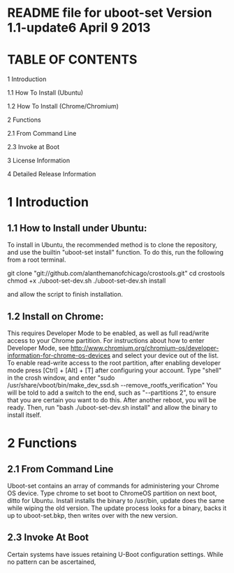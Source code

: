 README file for uboot-set
Version 1.1-update6
April 9 2013
==
TABLE OF CONTENTS
==
1 Introduction

1.1 How To Install (Ubuntu)

1.2 How To Install (Chrome/Chromium)

2 Functions

2.1 From Command Line

2.3 Invoke at Boot

3 License Information

4 Detailed Release Information

1 Introduction
==
1.1 How to Install under Ubuntu:
--
To install in Ubuntu, the recommended method is to clone the repository, and use the builtin
"uboot-set install" function. To do this, run the following from a root terminal.

git clone "git://github.com/alanthemanofchicago/crostools.git"
cd crostools
chmod +x ./uboot-set-dev.sh
./uboot-set-dev.sh install

and allow the script to finish installation. 

1.2 Install on Chrome:
--
This requires Developer Mode to be enabled, as well as full read/write access to your Chrome partition.
For instructions about how to enter Developer Mode, see 
http://www.chromium.org/chromium-os/developer-information-for-chrome-os-devices
and select your device out of the list. To enable read-write access to the root partition, after
enabling developer mode press [Ctrl] + [Alt] + [T] after configuring your account. Type "shell" 
in the crosh window, and enter "sudo /usr/share/vboot/bin/make_dev_ssd.sh --remove_rootfs_verification"
You will be told to add a switch to the end, such as "--partitions 2", to ensure that you are certain 
you want to do this. After another reboot, you will be ready. Then, run "bash ./uboot-set-dev.sh install"
and allow the binary to install itself.

2 Functions
==

2.1 From Command Line
--
Uboot-set contains an array of commands for administering your Chrome OS device.
Type chrome to set boot to ChromeOS partition on next boot, ditto for Ubuntu.
Install installs the binary to /usr/bin, update does the same while wiping the old version.
The update process looks for a binary, backs it up to uboot-set.bkp, then writes over
with the new version.

2.3 Invoke At Boot
--
Certain systems have issues retaining U-Boot configuration settings. While no pattern can be ascertained, 
